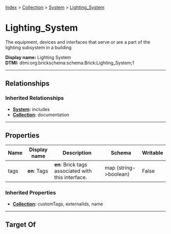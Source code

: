 [Index](../../index.md) > [Collection](../Collection.md) > [System](System.md) > [Lighting_System](#)
# Lighting_System

The equipment, devices and interfaces that serve or are a part of the lighting subsystem in a building


**Display name:** Lighting System<br />
**DTMI:** dtmi:org:brickschema:schema:Brick:Lighting_System;1

---

## Relationships

### Inherited Relationships
* **[System](System.md):** includes
* **[Collection](../Collection.md):** documentation

---

## Properties

|Name|Display name|Description|Schema|Writable|
|-|-|-|-|-|
|tags|**en**: Tags|**en**: Brick tags associated with this interface.|map (string->boolean)|False|
### Inherited Properties
* **[Collection](../Collection.md):** customTags, externalIds, name

---

## Target Of
